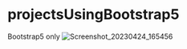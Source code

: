 # projectsUsingBootstrap5
Bootstrap5 only
![Screenshot_20230424_165456](https://user-images.githubusercontent.com/124787647/233983063-93cd9032-a8f6-4689-bcd0-67a52d7dc2c2.png)
